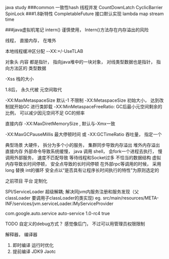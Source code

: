 java study
###common
一致性hash
线程并发 CountDownLatch  CyclicBarrier SpinLock
###1.8新特性
CompletableFuture
接口默认实现
lambda
map
stream
time

###java虚拟机笔记
intern() 谨慎使用，  Intern()方法存在内存溢出的风险

线程，  直接内存，  在堆外

本地线程缓冲区分配
--XX:+/-UseTLAB


对象头 内容  都是指针，  指向java堆中的一块对象，  对线类型数据也是指针， 指向方法区的 类型数据

-Xss 栈的大小


1.8后， 永久代被 元空间取代

-XX:MaxMetaspaceSize  默认-1 不限制
-XX:MetaspaceSize  初始大小， 达到改制就开始GC 进行类卸载
-XX:MinMetaspaceFreeRatio: GC后最小元空间剩余的比例，  可以减少因元空间不足 GC的频率

直接内存
-XX:MaxDiretMemorySize , 默认与-Xmx一致


-XX:MaxGCPauseMillis 最大停顿时间  或 -XX:GCTimeRatio 吞吐量， 指定一个

典型场景
大硬件， 拆分为多个小的服务，
集群同步导致内存溢出
堆外内存溢出  直接内存
外部命令导致系统缓慢，  java 调用 shell，  会fork一个进程去执行， 慢
调用外部服务， 速度不匹配导致 等待线程和Socket过多
不恰当的数据结构
虚拟内存导致长时间停顿，
安全点导致的长时间停顿  在外部rpc等调用的时候， 采用 long 替换 int的循环   安全点以“是否具有让程序长时间执行的特性”为原则选定的

之前项目
平台  定制化

SPI/ServiceLoader 超级解耦; 解决同jvm内服务注册和服务发现（父classLoader 要调用子classLoader的类实现)
   eg.  src/main/resources/META-INF/services/jvm.serviceLoader.IMyServiceProvider

  <dependencies>
        <dependency>
            <groupId>com.google.auto.service</groupId>
            <artifactId>auto-service</artifactId>
            <version>1.0-rc4</version>
            <optional>true</optional>
        </dependency>
    </dependencies>
    
TODO 自定义的debug方式？
感觉像后门， 不过可以用管理员权限限制


解释器， 
编译器   
1. 即时编译 运行时优化
2. 提前编译  JDK9 Jaotc

